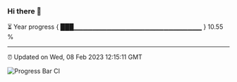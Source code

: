 ### Hi there 👋

⏳ Year progress { ███▁▁▁▁▁▁▁▁▁▁▁▁▁▁▁▁▁▁▁▁▁▁▁▁▁▁▁ } 10.55 %

---

⏰ Updated on Wed, 08 Feb 2023 12:15:11 GMT

![Progress Bar CI](https://github.com/Shyam-Makwana/GitHub-Actions-Demo/workflows/Progress%20Bar%20CI/badge.svg)
